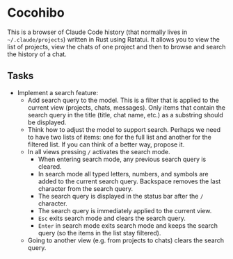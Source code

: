 # Cocohibo

This is a browser of Claude Code history (that normally lives in
`~/.claude/projects`) written in Rust using Ratatui. It allows you to view the
list of projects, view the chats of one project and then to browse and search
the history of a chat.

## Tasks

- Implement a search feature:
  - Add search query to the model. This is a filter that is applied to the
    current view (projects, chats, messages). Only items that contain the
    search query in the title (title, chat name, etc.) as a substring should be
    displayed.
  - Think how to adjust the model to support search. Perhaps we need to have
    two lists of items: one for the full list and another for the filtered
    list. If you can think of a better way, propose it.
  - In all views pressing `/` activates the search mode.
    - When entering search mode, any previous search query is cleared.
    - In search mode all typed letters, numbers, and symbols are added to the
      current search query. Backspace removes the last character from the
      search query.
    - The search query is displayed in the status bar after the `/` character.
    - The search query is immediately applied to the current view. 
    - `Esc` exits search mode and clears the search query.
    - `Enter` in search mode exits search mode and keeps the search query (so
      the items in the list stay filtered).
  - Going to another view (e.g. from projects to chats) clears the search
    query.
